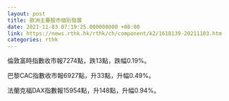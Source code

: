 ```yaml
---
layout: post
title: 歐洲主要股市個別發展
date: 2021-11-03 07:19:25.000000000 +08:00
link: https://news.rthk.hk/rthk/ch/component/k2/1618139-20211103.htm
categories: rthk
---
```


倫敦富時指數收市報7274點，跌13點，跌幅0.19%。

巴黎CAC指數收市報6927點，升33點，升幅0.49%。

法蘭克福DAX指數報15954點，升148點，升幅0.94%。
